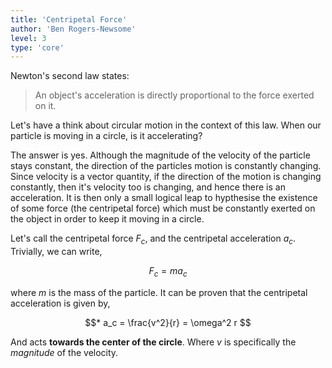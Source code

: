 ```yaml
---
title: 'Centripetal Force'
author: 'Ben Rogers-Newsome'
level: 3
type: 'core'
---
```


Newton's second law states:

> An object's acceleration is directly proportional to the force exerted on it.

Let's have a think about circular motion in the context of this law. When our particle is moving in a circle, is it accelerating?

The answer is yes. Although the magnitude of the velocity of the particle stays constant, the direction of the particles motion is constantly changing. Since velocity is a vector quantity, if the direction of the motion is changing constantly, then it's velocity too is changing, and hence there is an acceleration. It is then only a small logical leap to hypthesise the existence of some force (the centripetal force) which must be constantly exerted on the object in order to keep it moving in a circle.

Let's call the centripetal force $F_c$, and the centripetal acceleration $a_c$. Trivially, we can write,

$$
	F_c = ma_c
$$

where $m$ is the mass of the particle. It can be proven that the centripetal acceleration is given by,

$$*
	a_c = \frac{v^2}{r} = \omega^2 r
$$

And acts **towards the center of the circle**. Where $v$ is specifically the *magnitude* of the velocity.
